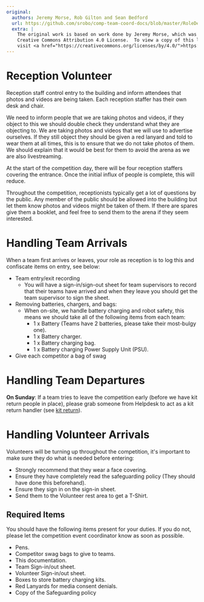```yaml
---
original:
  authors: Jeremy Morse, Rob Gilton and Sean Bedford
  url: https://github.com/srobo/comp-team-coord-docs/blob/master/RoleDescriptions/reception.md
  extra: |
    The original work is based on work done by Jeremy Morse, which was under the
    Creative Commons Attribution 4.0 License.  To view a copy of this license,
    visit <a href="https://creativecommons.org/licenses/by/4.0/">https://creativecommons.org/licenses/by/4.0/</a>.
---
```

# Reception Volunteer

Reception staff control entry to the building and inform attendees that photos and videos are being taken. Each reception staffer has their own desk and chair.

We need to inform people that we are taking photos and videos, if they object to this we should double check they understand what they are objecting to. We are taking photos and videos that we will use to advertise ourselves. If they still object they should be given a red lanyard and told to wear them at all times, this is to ensure that we do not take photos of them. We should explain that it would be best for them to avoid the arena as we are also livestreaming.

At the start of the competition day, there will be four reception staffers
covering the entrance. Once the initial influx of people is complete, this
will reduce.

Throughout the competition, receptionists typically get a lot of questions by the public. Any member of the public should be allowed into the building but let them know photos and videos might be taken of them. If there are spares give them a booklet, and feel free to send them to the arena if they seem interested.

# Handling Team Arrivals
When a team first arrives or leaves, your role as reception is to log this and confiscate items on entry, see below:

* Team entry/exit recording
 	* You will have a sign-in/sign-out sheet for team supervisors to
record that their teams have arrived and when they leave you should get the team supervisor to sign the sheet.
* Removing batteries, chargers, and bags:
 	* When on-site, we handle battery charging and robot safety, this means we should take all of the following items from each team:
 		* 1 x Battery (Teams have 2 batteries, please take their most-bulgy one).
 		* 1 x Battery charger.
		* 1 x Battery charging bag.
		* 1 x Battery charging Power Supply Unit (PSU).
* Give each competitor a bag of swag

# Handling Team Departures

**On Sunday**: If a team tries to leave the competition early (before we have kit return people in place), please grab someone from Helpdesk to act as a kit return handler (see [kit return](../../../../kit/event-operations/kit-return/)).

# Handling Volunteer Arrivals
Volunteers will be turning up throughout the competition, it's important to make sure they do what is needed before entering:
- Strongly recommend that they wear a face covering.
- Ensure they have completely read the safeguarding policy (They should have done this beforehand).
- Ensure they sign in on the sign-in sheet.
- Send them to the Volunteer rest area to get a T-Shirt.

## Required Items

You should have the following items present for your duties. If you do not, please let the competition event coordinator know as soon as possible.

* Pens.
* Competitor swag bags to give to teams.
* This documentation.
* Team Sign-in/out sheet.
* Volunteer Sign-in/out sheet.
* Boxes to store battery charging kits.
* Red Lanyards for media consent denials.
* Copy of the Safeguarding policy
